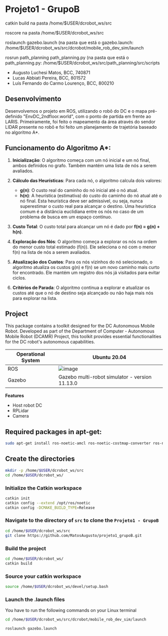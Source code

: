 # Projeto1 - GrupoB

catkin build na pasta /home/$USER/dcrobot_ws/src

roscore na pasta /home/$USER/dcrobot_ws/src

roslaunch gazebo.launch (na pasta que está o gazebo.launch: /home/$USER/dcrobot_ws/src/dcrobot/mobile_rob_dev_sim/launch

rosrun path_planning path_planning.py (na pasta que está o path_planning.py: /home/$USER/dcrobot_ws/src/path_planning/src/scripts

- Augusto Luchesi Matos, BCC, 740871
- Lucas Abbiati Pereira, BCC, 801572
- Luís Fernando do Carmo Lourenço, BCC, 800210

 ## Desenvolvimento 
 Desenvolvemos o projeto em ROS, utilizando o robô do DC e o mapa pré-definido "EnvDC_2ndfloor.world", com o ponto de partida em frente ao LARIS.
 Primeiramente, foi feito o mapeamento da área através do sendor LIDAR presente no robô e foi feito um planejamento de trajetória baseado no algoritmo A*.
 
 ## Funcionamento do Algoritmo A*:

1. **Inicialização**: O algoritmo começa com um nó inicial e um nó final, ambos definidos no grafo. Também mantém uma lista de nós a serem avaliados.

2. **Cálculo das Heurísticas**: Para cada nó, o algoritmo calcula dois valores:
   - **g(n)**: O custo real do caminho do nó inicial até o nó atual.
   - **h(n)**: A heurística (estimativa) do custo do caminho do nó atual até o nó final. Esta heurística deve ser admissível, ou seja, nunca superestimar o custo real para alcançar o destino. Uma heurística comum é a distância euclidiana entre os nós no caso de um problema de busca em um espaço contínuo.

3. **Custo Total**: O custo total para alcançar um nó é dado por **f(n) = g(n) + h(n)**.

4. **Exploração dos Nós**: O algoritmo começa a explorar os nós na ordem do menor custo total estimado (f(n)). Ele seleciona o nó com o menor f(n) na lista de nós a serem avaliados.

5. **Atualização dos Custos**: Para os nós vizinhos do nó selecionado, o algoritmo atualiza os custos g(n) e f(n) se um novo caminho mais curto for encontrado. Ele mantém um registro dos nós já visitados para evitar ciclos.

6. **Critérios de Parada**: O algoritmo continua a explorar e atualizar os custos até que o nó de destino seja alcançado ou não haja mais nós para explorar na lista.



## Project

This package contains a toolkit designed for the DC Autonomous Mobile Robot. Developed as part of the Department of Computer - Autonomous Mobile Robot (DCAMR) Project, this toolkit provides essential functionalities for the DC robot's autonomous capabilities.

 
| Operational System          	|  Ubuntu 20.04        	|
| ---------------------------- | ------------------------ |
| ROS                        	| ![image](https://user-images.githubusercontent.com/74054598/149457205-fd48db89-0658-4511-af36-bcd8662562da.png)|
| Gazebo   	              	| Gazebo multi-robot simulator - version 11.13.0 	|

**Features**
   - Host robot DC
   - RPLidar
   - Camera


## Required packages in apt-get:

```bash
sudo apt-get install ros-noetic-amcl ros-noetic-costmap-converter ros-noetic-depthimage-to-laserscan ros-noetic-dynamic-reconfigure ros-noetic-ddynamic-reconfigure ros-noetic-ddynamic-reconfigure-dbgsym ros-noetic-ddynamic-reconfigure-python ros-noetic-geometry2 ros-noetic-hector-slam ros-noetic-hector-gazebo-plugins ros-noetic-move-base ros-noetic-move-base-flex ros-noetic-navigation ros-noetic-openslam-gmapping ros-noetic-rplidar-ros ros-noetic-slam-gmapping ros-noetic-spatio-temporal-voxel-layer ros-noetic-teb-local-planner ros-noetic-teleop-twist-keyboard ros-noetic-teleop-twist-joy ros-noetic-urg-node ros-noetic-rtabmap ros-noetic-rtabmap-ros ros-noetic-octomap ros-noetic-octomap-ros ros-noetic-octomap-rviz-plugins ros-noetic-octomap-server ros-noetic-octovis ros-noetic-imu-filter-madgwick ros-noetic-robot-localization ros-noetic-robot-pose-ekf ros-noetic-pointcloud-to-laserscan ros-noetic-rosbridge-server ros-noetic-map-server ros-noetic-realsense2-camera ros-noetic-realsense2-description ros-noetic-cmake-modules ros-noetic-velodyne-gazebo-plugins ros-noetic-ompl ros-noetic-navfn ros-noetic-dwa-local-planner ros-noetic-global-planner ros-noetic-costmap-2d ros-noetic-robot-self-filter ros-noetic-ros-numpy ros-noetic-pcl-ros ros-noetic-pcl-conversions ros-noetic-grid-map-costmap-2d ros-noetic-grid-map-ros ros-noetic-grid-map-filters ros-noetic-grid-map-visualization ros-noetic-tf2-tools pcl-tools
```

## Create the directories

```bash
mkdir -p /home/$USER/dcrobot_ws/src
cd /home/$USER/dcrobot_ws/
```


### Initialize the Catkin workspace
```bash
catkin init
catkin config --extend /opt/ros/noetic
catkin config -DCMAKE_BUILD_TYPE=Release
```

### Navigate to the directory of `src` to clone the `Projeto1 - GrupoB`

```bash
cd /home/$USER/dcrobot_ws/src
git clone https://github.com/MatosAugusto/projeto1_grupoB.git
```

### Build the project
```bash
cd /home/$USER/dcrobot_ws/
catkin build
```

### Source your catkin workspace
```bash
source /home/$USER/dcrobot_ws/devel/setup.bash
```

### Launch the .launch files 

You have to run the following commands on your Linux terminal

```bash
cd /home/$USER/dcrobot_ws/src/dcrobot/mobile_rob_dev_sim/launch

roslaunch gazebo.launch
```
